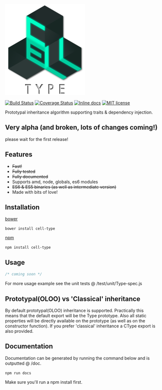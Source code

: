 <img src="https://github.com/unnoon/cell-type/raw/master/rsc/img/cell-type.png">

[![Build Status](https://travis-ci.org/unnoon/cell-type.svg?branch=dev)](http://inch-ci.org/github/unnoon/cell-type)
[![Coverage Status](https://coveralls.io/repos/github/unnoon/cell-type/badge.svg?branch=dev)](https://coveralls.io/github/unnoon/cell-type?branch=dev)
[![Inline docs](http://inch-ci.org/github/unnoon/cell-type.svg?branch=dev)](http://inch-ci.org/github/unnoon/cell-type)
[![MIT license](http://img.shields.io/badge/license-MIT-brightgreen.svg)](http://opensource.org/licenses/MIT)

Prototypal inheritance algorithm supporting traits & dependency injection.

## Very alpha (and broken, lots of changes coming!)

please wait for the first release!

## Features

- ~~Fast!~~ 
- ~~Fully tested~~
- ~~Fully documented~~
- Supports amd, node, globals, es6 modules
- ~~ES6 & ES5 binaries (as well as intermediate version)~~
- Made with bits of love!

## Installation

[bower](http://bower.io)

`bower install cell-type`

[npm](https://www.npmjs.com)

`npm install cell-type`

## Usage

```js
/* coming soon */
```

For more usage example see the unit tests @ /test/unit/Type-spec.js

## Prototypal(OLOO) vs 'Classical' inheritance

By default prototypal(OLOO) inheritance is supported. Practically this means that the default export will be the Type prototype. Also all static properties will be directly available on the prototype (as well as on the constructor function). If you prefer 'classical' inheritance a CType export is also provided.

## Documentation

Documentation can be generated by running the command below and is outputted @ /doc.

`npm run docs`

Make sure you'll run a npm install first.

